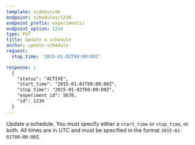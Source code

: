 ```yaml
---
template: sidebyside
endpoint: schedules/1234
endpoint_prefix: experiments/
endpoint_option: 1234
type: PUT
title: Update a schedule
anchor: update-schedule
request:
  stop_time: '2015-01-02T08:00:00Z'

response: |
  {
    "status": "ACTIVE",
    "start_time": "2015-01-01T08:00:00Z",
    "stop_time": "2015-01-02T08:00:00Z",
    "experiment_id": 5678,
    "id": 1234
  }
---
```

Update a schedule. You must specify either a `start_time` or `stop_time`, or both. All times are in UTC and must be specified in the format `2015-01-01T08:00:00Z`.

